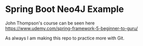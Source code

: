 # Spring Boot Neo4J Example

John Thompson's course can be seen here https://www.udemy.com/spring-framework-5-beginner-to-guru/

As always I am making this repo to practice more with Git.